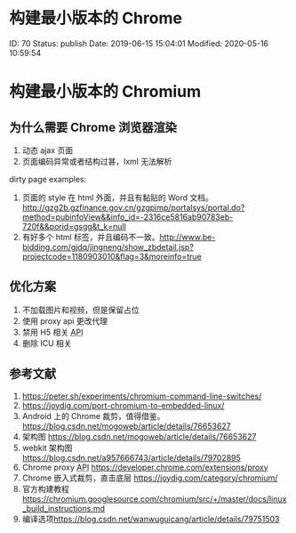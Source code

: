 # 构建最小版本的 Chrome


ID: 70
Status: publish
Date: 2019-06-15 15:04:01
Modified: 2020-05-16 10:59:54


<!-- wp:heading {"level":1} -->
<h1 id="构建最小版本的_chromium">构建最小版本的 Chromium</h1>
<!-- /wp:heading -->

<!-- wp:heading -->
<h2 id="为什么需要_chrome_浏览器渲染">为什么需要 Chrome 浏览器渲染</h2>
<!-- /wp:heading -->

<!-- wp:list {"ordered":true} -->
<ol><li> 动态 ajax 页面
</li><li> 页面编码异常或者结构过甚，lxml 无法解析
</li></ol>
<!-- /wp:list -->

<!-- wp:paragraph -->
<p>
dirty page examples:
</p>
<!-- /wp:paragraph -->

<!-- wp:list {"ordered":true} -->
<ol><li> 页面的 style 在 html 外面，并且有黏贴的 Word 文档。<a href="http://gzg2b.gzfinance.gov.cn/gzgpimp/portalsys/portal.do?method=pubinfoView&amp;&amp;info_id=-2316ce5816ab90783eb-720f&amp;&amp;porid=gsgg&amp;t_k=null" target="_blank" rel="noreferrer noopener">http://gzg2b.gzfinance.gov.cn/gzgpimp/portalsys/portal.do?method=pubinfoView&amp;&amp;info_id=-2316ce5816ab90783eb-720f&amp;&amp;porid=gsgg&amp;t_k=null</a>
</li><li> 有好多个 html 标签，并且编码不一致。<a href="http://www.be-bidding.com/gjdq/jingneng/show_zbdetail.jsp?projectcode=1180903010&amp;flag=3&amp;moreinfo=true" target="_blank" rel="noreferrer noopener">http://www.be-bidding.com/gjdq/jingneng/show_zbdetail.jsp?projectcode=1180903010&amp;flag=3&amp;moreinfo=true</a>
</li></ol>
<!-- /wp:list -->

<!-- wp:heading -->
<h2 id="优化方案">优化方案</h2>
<!-- /wp:heading -->

<!-- wp:list {"ordered":true} -->
<ol><li> 不加载图片和视频，但是保留占位
</li><li> 使用 proxy api 更改代理
</li><li> 禁用 H5 相关 <abbr title="">API</abbr>
</li><li> 删除 ICU 相关
</li></ol>
<!-- /wp:list -->

<!-- wp:heading -->
<h2 id="参考文献">参考文献</h2>
<!-- /wp:heading -->

<!-- wp:list {"ordered":true} -->
<ol><li> <a href="https://peter.sh/experiments/chromium-command-line-switches/" target="_blank" rel="noreferrer noopener">https://peter.sh/experiments/chromium-command-line-switches/</a>
</li><li> <a href="https://joydig.com/port-chromium-to-embedded-linux/" target="_blank" rel="noreferrer noopener">https://joydig.com/port-chromium-to-embedded-linux/</a>
</li><li> Android 上的 Chrome 裁剪，值得借鉴。<a href="https://blog.csdn.net/mogoweb/article/details/76653627" target="_blank" rel="noreferrer noopener">https://blog.csdn.net/mogoweb/article/details/76653627</a>
</li><li> 架构图 <a href="https://blog.csdn.net/mogoweb/article/details/76653627" target="_blank" rel="noreferrer noopener">https://blog.csdn.net/mogoweb/article/details/76653627</a>
</li><li> webkit 架构图 <a href="https://blog.csdn.net/a957666743/article/details/79702895" target="_blank" rel="noreferrer noopener">https://blog.csdn.net/a957666743/article/details/79702895</a>
</li><li> Chrome proxy <abbr title="">API</abbr> <a href="https://developer.chrome.com/extensions/proxy" target="_blank" rel="noreferrer noopener">https://developer.chrome.com/extensions/proxy</a>
</li><li> Chrome 嵌入式裁剪，直击底层 <a href="https://joydig.com/category/chromium/" target="_blank" rel="noreferrer noopener">https://joydig.com/category/chromium/</a>
</li><li> 官方构建教程 <a href="https://chromium.googlesource.com/chromium/src/+/master/docs/linux_build_instructions.md" target="_blank" rel="noreferrer noopener">https://chromium.googlesource.com/chromium/src/+/master/docs/linux_build_instructions.md</a>
</li><li> 编译选项<a href="https://blog.csdn.net/wanwuguicang/article/details/79751503" target="_blank" rel="noreferrer noopener">https://blog.csdn.net/wanwuguicang/article/details/79751503</a>
</li></ol>
<!-- /wp:list -->